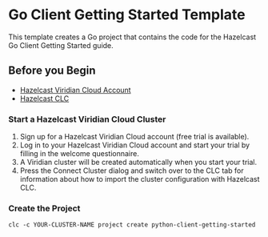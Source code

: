 # Go Client Getting Started Template

This template creates a Go project that contains the code for the Hazelcast Go Client Getting Started guide.

## Before you Begin

* [Hazelcast Viridian Cloud Account](https://hazelcast.com/products/viridian/)
* [Hazelcast CLC](https://github.com/hazelcast/hazelcast-commandline-client/releases) 

### Start a Hazelcast Viridian Cloud Cluster

1. Sign up for a Hazelcast Viridian Cloud account (free trial is available).
2. Log in to your Hazelcast Viridian Cloud account and start your trial by filling in the welcome questionnaire.
3. A Viridian cluster will be created automatically when you start your trial.
4. Press the Connect Cluster dialog and switch over to the CLC tab for information about how to import the cluster configuration with Hazelcast CLC. 

### Create the Project

```
clc -c YOUR-CLUSTER-NAME project create python-client-getting-started
```